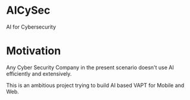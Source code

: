 # AICySec
AI for Cybersecurity

# Motivation
Any Cyber Security Company in the present scenario doesn't use AI efficiently and extensively.

This is an ambitious project trying to build AI based VAPT for Mobile and Web.
